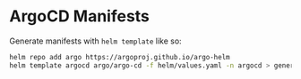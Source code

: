 # ArgoCD Manifests

Generate manifests with `helm template` like so:

```bash
helm repo add argo https://argoproj.github.io/argo-helm
helm template argocd argo/argo-cd -f helm/values.yaml -n argocd > generated.yaml
```
